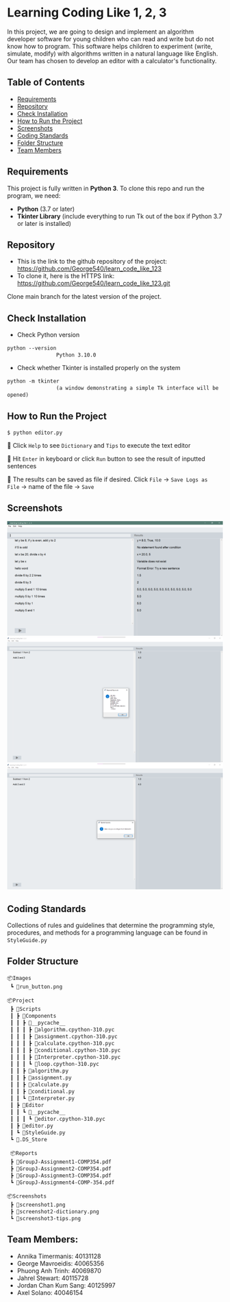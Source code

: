 # Learning Coding Like 1, 2, 3

In this project, we are going to design and implement an algorithm developer software for young children who can read and write but do not know how to program. This software helps children to experiment (write, simulate, modify) with algorithms written in a natural language like English. Our team has chosen to develop an editor with a calculator's functionality. 



## Table of Contents
- [Requirements](#requirements)
- [Repository](#repository)
- [Check Installation](#check-installation)
- [How to Run the Project](#how-to-run-the-project)
- [Screenshots](#screenshots)
- [Coding Standards](#coding-standards)
- [Folder Structure](#folder-structure)
- [Team Members](#team-members)

## Requirements

This project is fully written in **Python 3**. To clone this repo and run the program, we need:
- **Python** (3.7 or later)
- **Tkinter Library** (include everything to run Tk out of the box if Python 3.7 or later is installed)

## Repository

- This is the link to the github repository of the project: https://github.com/George540/learn_code_like_123
- To clone it, here is the HTTPS link: https://github.com/George540/learn_code_like_123.git

Clone main branch for the latest version of the project.

## Check Installation

- Check Python version

```shell
python --version
                Python 3.10.0
```

- Check whether Tkinter is installed properly on the system

```shell
python -m tkinter
                (a window demonstrating a simple Tk interface will be opened)
```

## How to Run the Project

```shell
$ python editor.py
```

📓 Click ```Help``` to see ```Dictionary``` and ```Tips``` to execute the text editor

📓 Hit ```Enter``` in keyboard or click ```Run``` button to see the result of inputted sentences

📓 The results can be saved as file if desired. Click ```File``` -> ```Save Logs as File``` -> name of the file -> ```Save```

## Screenshots
![screenshot1](Screenshots/screenshot1.png)
![screenshot2](Screenshots/screenshot2-dictionary.png)
![screenshot3](Screenshots/screenshot3-tips.png)

## Coding Standards
Collections of rules and guidelines that determine the programming style, procedures, and methods for a programming language can be found in ```StyleGuide.py```

## Folder Structure
```
📦Images
 ┗ 📜run_button.png
 
📦Project
 ┣ 📂Scripts
 ┃ ┣ 📂Components
 ┃ ┃ ┣ 📂__pycache__
 ┃ ┃ ┃ ┣ 📜algorithm.cpython-310.pyc
 ┃ ┃ ┃ ┣ 📜assignment.cpython-310.pyc
 ┃ ┃ ┃ ┣ 📜calculate.cpython-310.pyc
 ┃ ┃ ┃ ┣ 📜conditional.cpython-310.pyc
 ┃ ┃ ┃ ┣ 📜Interpreter.cpython-310.pyc
 ┃ ┃ ┃ ┗ 📜loop.cpython-310.pyc
 ┃ ┃ ┣ 📜algorithm.py
 ┃ ┃ ┣ 📜assignment.py
 ┃ ┃ ┣ 📜calculate.py
 ┃ ┃ ┣ 📜conditional.py
 ┃ ┃ ┗ 📜Interpreter.py
 ┃ ┣ 📂Editor
 ┃ ┃ ┗ 📂__pycache__
 ┃ ┃ ┃ ┗ 📜editor.cpython-310.pyc
 ┃ ┣ 📜editor.py
 ┃ ┗ 📜StyleGuide.py
 ┗ 📜.DS_Store
 
 📦Reports
 ┣ 📜GroupJ-Assignment1-COMP354.pdf
 ┣ 📜GroupJ-Assignment2-COMP354.pdf
 ┣ 📜GroupJ-Assignment3-COMP354.pdf
 ┗ 📜GroupJ-Assignment4-COMP-354.pdf
 
📦Screenshots
 ┣ 📜screenshot1.png
 ┣ 📜screenshot2-dictionary.png
 ┗ 📜screenshot3-tips.png
 ```
## Team Members:
- Annika Timermanis: 40131128
- George Mavroeidis: 40065356
- Phuong Anh Trinh: 40069870
- Jahrel Stewart: 40115728
- Jordan Chan Kum Sang: 40125997
- Axel Solano: 40046154
